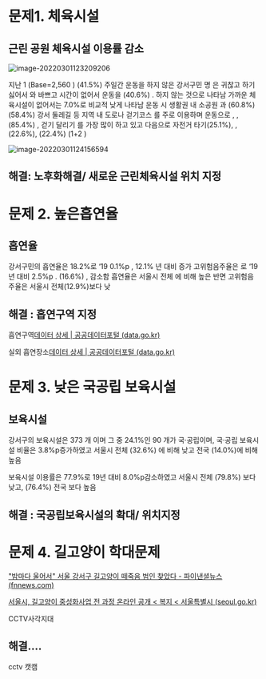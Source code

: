 # 문제1. 체육시설

## 근린 공원 체육시설 이용률 감소

![image-20220301123209206](C:\Users\eunwon\AppData\Roaming\Typora\typora-user-images\image-20220301123209206.png)

지난 1 (Base=2,560 ) (41.5%) 주일간 운동을 하지 않은 강서구민 명 은 귀찮고 하기 싫어서 와 바쁘고 시간이 없어서 운동을 (40.6%) . 하지 않는 것으로 나타남 가까운 체육시설이 없어서는 7.0%로 비교적 낮게 나타남 운동 시 생활권 내 소공원 과 (60.8%) (58.4%) 강서 둘레길 등 지역 내 도로나 걷기코스 를 주로 이용하며 운동으로 , , (85.4%) , 걷기 달리기 를 가장 많이 하고 있고 다음으로 자전거 타기(25.1%), , (22.6%), (22.4%) (1+2 )

![image-20220301124156594](C:\Users\eunwon\AppData\Roaming\Typora\typora-user-images\image-20220301124156594.png)
## 해결: 노후화해결/ 새로운 근린체육시설 위치 지정

# 문제 2. 높은흡연율 
## 흡연율

강서구민의 흡연율은 18.2%로 ‘19 0.1%p , 12.1% 년 대비 증가 고위험음주율은 로 ‘19년 대비 2.5%p . (16.6%) , 감소함 흡연율은 서울시 전체 에 비해 높은 반면 고위험음주율은 서울시 전체(12.9%)보다 낮

## 해결 : 흡연구역 지정

흡연구역[데이터 상세 | 공공데이터포털 (data.go.kr)](https://www.data.go.kr/data/15037912/fileData.do)

실외 흡연장소[데이터 상세 | 공공데이터포털 (data.go.kr)](https://www.data.go.kr/data/15068987/fileData.do)

# 문제 3. 낮은 국공립 보육시설
## 보육시설

강서구의 보육시설은 373 개 이며 그 중 24.1%인  90 개가 국·공립이며, 국·공립 보육시설 비율은 3.8%p증가하였고 서울시 전체 (32.6%) 에 비해 낮고 전국 (14.0%)에 비해 높음 

보육시설 이용률은 77.9%로 19년 대비 8.0%p감소하였고 서울시 전체 (79.8%)  보다 낮고, (76.4%) 전국 보다 높음

## 해결 : 국공립보육시설의 확대/ 위치지정

# 문제 4. 길고양이 학대문제

["밤마다 울어서" 서울 강서구 길고양이 떼죽음 범인 찾았다 - 파이낸셜뉴스 (fnnews.com)](https://www.fnnews.com/news/202106080726517235)

[서울시, 길고양이 중성화사업 전 과정 온라인 공개 < 복지 < 서울특별시 (seoul.go.kr)](https://news.seoul.go.kr/welfare/archives/232827)

CCTV사각지대

## 해결....

cctv 캣캠 
